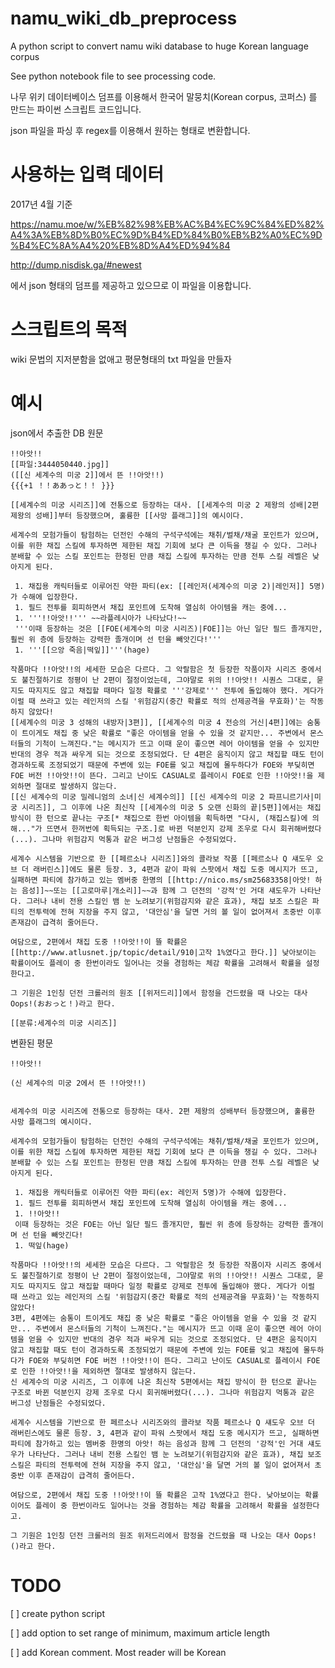 # namu_wiki_db_preprocess
A python script to convert namu wiki database to huge Korean language corpus

See python notebook file to see processing code.

나무 위키 데이터베이스 덤프를 이용해서 한국어 말뭉치(Korean corpus, 코퍼스) 를 만드는 파이썬 스크립트 코드입니다.

json 파일을 파싱 후 regex를 이용해서 원하는 형태로 변환합니다.

# 사용하는 입력 데이터

2017년 4월 기준 

https://namu.moe/w/%EB%82%98%EB%AC%B4%EC%9C%84%ED%82%A4%3A%EB%8D%B0%EC%9D%B4%ED%84%B0%EB%B2%A0%EC%9D%B4%EC%8A%A4%20%EB%8D%A4%ED%94%84

http://dump.nisdisk.ga/#newest

에서 json 형태의 덤프를 제공하고 있으므로 이 파일을 이용합니다. 

# 스크립트의 목적

wiki 문법의 지저분함을 없애고 평문형태의 txt 파일을 만들자


# 예시

json에서 추출한 DB 원문
```
!!아앗!!
[[파일:3444050440.jpg]]
([[신 세계수의 미궁 2]]에서 뜬 !!아앗!!)
{{{+1 ！！ああっと！！ }}}

[[세계수의 미궁 시리즈]]에 전통으로 등장하는 대사. [[세계수의 미궁 2 제왕의 성배|2편 제왕의 성배]]부터 등장했으며, 훌륭한 [[사망 플래그]]의 예시이다.

세계수의 모험가들이 탐험하는 던전인 수해의 구석구석에는 채취/벌채/채굴 포인트가 있으며, 이를 위한 채집 스킬에 투자하면 제한된 채집 기회에 보다 큰 이득을 챙길 수 있다. 그러나 분배할 수 있는 스킬 포인트는 한정된 만큼 채집 스킬에 투자하는 만큼 전투 스킬 레벨은 낮아지게 된다.

 1. 채집용 캐릭터들로 이루어진 약한 파티(ex: [[레인저(세계수의 미궁 2)|레인저]] 5명)가 수해에 입장한다.
 1. 필드 전투를 회피하면서 채집 포인트에 도착해 열심히 아이템을 캐는 중에...
 1. '''!!아앗!!''' ~~라플레시아가 나타났다!~~
 '''이때 등장하는 것은 [[FOE(세계수의 미궁 시리즈)|FOE]]는 아닌 일단 필드 졸개지만, 훨씬 위 층에 등장하는 강력한 졸개이며 선 턴을 빼앗긴다!'''
 1. '''[[으앙 죽음|떡잎]]'''(hage)

작품마다 !!아앗!!의 세세한 모습은 다르다. 그 악랄함은 첫 등장한 작품이자 시리즈 중에서도 불친절하기로 정평이 난 2편이 절정이었는데, 그야말로 위의 !!아앗!! 시퀀스 그대로, 묻지도 따지지도 않고 채집할 때마다 일정 확률로 '''강제로''' 전투에 돌입해야 했다. 게다가 이럴 때 쓰라고 있는 레인저의 스킬 '위험감지(중간 확률로 적의 선제공격을 무효화)'는 작동하지 않았다!
[[세계수의 미궁 3 성해의 내방자|3편]], [[세계수의 미궁 4 전승의 거신|4편]]에는 숨통이 트이게도 채집 중 낮은 확률로 "좋은 아이템을 얻을 수 있을 것 같지만... 주변에서 몬스터들의 기척이 느껴진다."는 메시지가 뜨고 이때 운이 좋으면 레어 아이템을 얻을 수 있지만 반대의 경우 적과 싸우게 되는 것으로 조정되었다. 단 4편은 움직이지 않고 채집할 때도 턴이 경과하도록 조정되었기 때문에 주변에 있는 FOE를 잊고 채집에 몰두하다가 FOE와 부딪히면 FOE 버전 !!아앗!!이 뜬다. 그리고 난이도 CASUAL로 플레이시 FOE로 인한 !!아앗!!을 제외하면 절대로 발생하지 않는다.
[[신 세계수의 미궁 밀레니엄의 소녀|신 세계수의]] [[신 세계수의 미궁 2 파프니르기사|미궁 시리즈]], 그 이후에 나온 최신작 [[세계수의 미궁 5 오랜 신화의 끝|5편]]에서는 채집 방식이 한 턴으로 끝나는 구조[* 채집으로 한번 아이템을 획득하면 "다시, (채집스킬)에 의해..."가 뜨면서 한꺼번에 획득되는 구조.]로 바뀐 덕분인지 강제 조우로 다시 회귀해버렸다(...). 그나마 위험감지 먹통과 같은 버그성 난점들은 수정되었다.

세계수 시스템을 기반으로 한 [[페르소나 시리즈]]와의 콜라보 작품 [[페르소나 Q 섀도우 오브 더 래버린스]]에도 물론 등장. 3, 4편과 같이 파워 스팟에서 채집 도중 메시지가 뜨고, 실패하면 파티에 참가하고 있는 멤버중 한명의 [[http://nico.ms/sm25683358|아앗! 하는 음성]]~~또는 [[고로마루|개소리]]~~과 함께 그 던전의 '강적'인 거대 섀도우가 나타난다. 그러나 내비 전용 스킬인 뱀 눈 노려보기(위험감지와 같은 효과), 채집 보조 스킬은 파티의 전투력에 전혀 지장을 주지 않고, '대안심'을 달면 거의 볼 일이 없어져서 초중반 이후 존재감이 급격히 줄어든다.

여담으로, 2편에서 채집 도중 !!아앗!!이 뜰 확률은 [[http://www.atlusnet.jp/topic/detail/910|고작 1%였다고 한다.]] 낮아보이는 확률이어도 플레이 중 한번이라도 일어나는 것을 경험하는 체감 확률을 고려해서 확률을 설정한다고.

그 기원은 1인칭 던전 크롤러의 원조 [[위저드리]]에서 함정을 건드렸을 때 나오는 대사 Oops!(おおっと！)라고 한다.

[[분류:세계수의 미궁 시리즈]]
```

변환된 평문
```
!!아앗!!

(신 세계수의 미궁 2에서 뜬 !!아앗!!)
 

세계수의 미궁 시리즈에 전통으로 등장하는 대사. 2편 제왕의 성배부터 등장했으며, 훌륭한 사망 플래그의 예시이다.

세계수의 모험가들이 탐험하는 던전인 수해의 구석구석에는 채취/벌채/채굴 포인트가 있으며, 이를 위한 채집 스킬에 투자하면 제한된 채집 기회에 보다 큰 이득을 챙길 수 있다. 그러나 분배할 수 있는 스킬 포인트는 한정된 만큼 채집 스킬에 투자하는 만큼 전투 스킬 레벨은 낮아지게 된다.

 1. 채집용 캐릭터들로 이루어진 약한 파티(ex: 레인저 5명)가 수해에 입장한다.
 1. 필드 전투를 회피하면서 채집 포인트에 도착해 열심히 아이템을 캐는 중에...
 1. !!아앗!! 
 이때 등장하는 것은 FOE는 아닌 일단 필드 졸개지만, 훨씬 위 층에 등장하는 강력한 졸개이며 선 턴을 빼앗긴다!
 1. 떡잎(hage)

작품마다 !!아앗!!의 세세한 모습은 다르다. 그 악랄함은 첫 등장한 작품이자 시리즈 중에서도 불친절하기로 정평이 난 2편이 절정이었는데, 그야말로 위의 !!아앗!! 시퀀스 그대로, 묻지도 따지지도 않고 채집할 때마다 일정 확률로 강제로 전투에 돌입해야 했다. 게다가 이럴 때 쓰라고 있는 레인저의 스킬 '위험감지(중간 확률로 적의 선제공격을 무효화)'는 작동하지 않았다!
3편, 4편에는 숨통이 트이게도 채집 중 낮은 확률로 "좋은 아이템을 얻을 수 있을 것 같지만... 주변에서 몬스터들의 기척이 느껴진다."는 메시지가 뜨고 이때 운이 좋으면 레어 아이템을 얻을 수 있지만 반대의 경우 적과 싸우게 되는 것으로 조정되었다. 단 4편은 움직이지 않고 채집할 때도 턴이 경과하도록 조정되었기 때문에 주변에 있는 FOE를 잊고 채집에 몰두하다가 FOE와 부딪히면 FOE 버전 !!아앗!!이 뜬다. 그리고 난이도 CASUAL로 플레이시 FOE로 인한 !!아앗!!을 제외하면 절대로 발생하지 않는다.
신 세계수의 미궁 시리즈, 그 이후에 나온 최신작 5편에서는 채집 방식이 한 턴으로 끝나는 구조로 바뀐 덕분인지 강제 조우로 다시 회귀해버렸다(...). 그나마 위험감지 먹통과 같은 버그성 난점들은 수정되었다.

세계수 시스템을 기반으로 한 페르소나 시리즈와의 콜라보 작품 페르소나 Q 섀도우 오브 더 래버린스에도 물론 등장. 3, 4편과 같이 파워 스팟에서 채집 도중 메시지가 뜨고, 실패하면 파티에 참가하고 있는 멤버중 한명의 아앗! 하는 음성과 함께 그 던전의 '강적'인 거대 섀도우가 나타난다. 그러나 내비 전용 스킬인 뱀 눈 노려보기(위험감지와 같은 효과), 채집 보조 스킬은 파티의 전투력에 전혀 지장을 주지 않고, '대안심'을 달면 거의 볼 일이 없어져서 초중반 이후 존재감이 급격히 줄어든다.

여담으로, 2편에서 채집 도중 !!아앗!!이 뜰 확률은 고작 1%였다고 한다. 낮아보이는 확률이어도 플레이 중 한번이라도 일어나는 것을 경험하는 체감 확률을 고려해서 확률을 설정한다고.

그 기원은 1인칭 던전 크롤러의 원조 위저드리에서 함정을 건드렸을 때 나오는 대사 Oops!()라고 한다.
```

# TODO

[ ] create python script

[ ] add option to set range of minimum, maximum article length

[ ] add Korean comment. Most reader will be Korean

